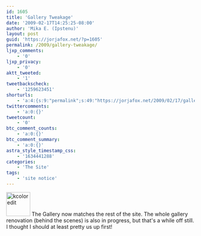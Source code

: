 ```yaml
---
id: 1605
title: 'Gallery Tweakage'
date: '2009-02-17T14:25:25-08:00'
author: 'Mika E. (Ipstenu)'
layout: post
guid: 'https://jorjafox.net/?p=1605'
permalink: /2009/gallery-tweakage/
ljxp_comments:
    - '0'
ljxp_privacy:
    - '0'
aktt_tweeted:
    - '1'
tweetbackscheck:
    - '1259623451'
shorturls:
    - 'a:4:{s:9:"permalink";s:49:"https://jorjafox.net/2009/02/17/gallery-tweakage/";s:7:"tinyurl";s:25:"http://tinyurl.com/dyul65";s:4:"isgd";s:18:"http://is.gd/53fBh";s:5:"bitly";s:20:"http://bit.ly/61vrAU";}'
twittercomments:
    - 'a:0:{}'
tweetcount:
    - '0'
btc_comment_counts:
    - 'a:0:{}'
btc_comment_summary:
    - 'a:0:{}'
astra_style_timestamp_css:
    - '1634441288'
categories:
    - 'The Site'
tags:
    - 'site notice'
---
```


<img src="//static.jorjafox.net/wordpress/2009/01/kcoloredit.png" alt="kcoloredit" title="kcoloredit" width="64" height="64" class="alignleft size-full wp-image-1465" /> The Gallery now matches the rest of the site.  The whole gallery renovation (behind the scenes) is also in progress, but that's a while off still.  I thought I should at least pretty us up first! 